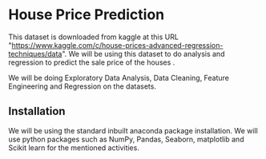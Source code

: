 #  House Price Prediction

This dataset is downloaded from kaggle at this URL "https://www.kaggle.com/c/house-prices-advanced-regression-techniques/data".
We will be using this dataset to do analysis and regression to predict the sale price of the houses .

We will be doing Exploratory Data Analysis, Data Cleaning, Feature Engineering and Regression on the datasets.

## Installation

We will be using the standard inbuilt anaconda package installation. We will use python packages such as NumPy, Pandas, Seaborn,
matplotlib and Scikit learn for the mentioned activities.

